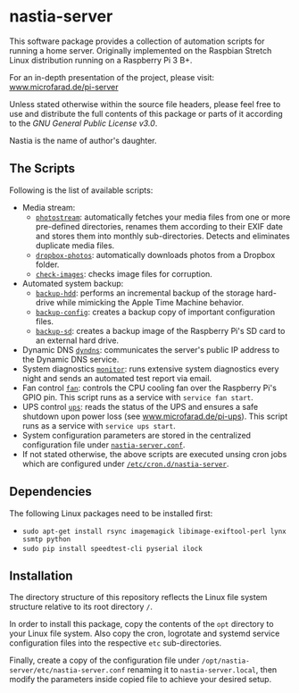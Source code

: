 # nastia-server

This software package provides a collection of automation scripts for running a home server. Originally implemented on the Raspbian Stretch Linux distribution running on a Raspberry Pi 3 B+.

For an in-depth presentation of the project, please visit: www.microfarad.de/pi-server

Unless stated otherwise within the source file headers, please feel free to use and distribute the full contents of this package or parts of it according to the _GNU General Public License v3.0_. 

Nastia is the name of author's daughter.

## The Scripts

Following is the list of available scripts:

* Media stream: 
  * [`photostream`](https://github.com/microfarad-de/nastia-server/blob/master/opt/nastia-server/bin/photostream): 
  automatically fetches your media files from one or more pre-defined directories, 
  renames them according to their EXIF date and stores them into monthly sub-directories. Detects and eliminates duplicate media files.
  * [`dropbox-photos`](https://github.com/microfarad-de/nastia-server/blob/master/opt/nastia-server/bin/dropbox-photos):
  automatically downloads photos from a Dropbox folder.
  * [`check-images`](https://github.com/microfarad-de/nastia-server/blob/master/opt/nastia-server/bin/check-images): 
  checks image files for corruption.
* Automated system backup:
  * [`backup-hdd`](https://github.com/microfarad-de/nastia-server/blob/master/opt/nastia-server/sbin/backup-hdd): 
  performs an incremental backup of the storage hard-drive while mimicking the Apple Time Machine behavior.
  * [`backup-config`](https://github.com/microfarad-de/nastia-server/blob/master/opt/nastia-server/sbin/backup-config): 
  creates a backup copy of important configuration files.
  * [`backup-sd`](https://github.com/microfarad-de/nastia-server/blob/master/opt/nastia-server/sbin/backup-sd): 
  creates a backup image of the Raspberry Pi's SD card to an external hard drive.
* Dynamic DNS [`dyndns`](https://github.com/microfarad-de/nastia-server/blob/master/opt/nastia-server/bin/dyndns): 
communicates the server's public IP address to the Dynamic DNS service.
* System diagnostics [`monitor`](https://github.com/microfarad-de/nastia-server/blob/master/opt/nastia-server/bin/monitor): 
runs extensive system diagnostics every night and sends an automated test report via email.
* Fan control [`fan`](https://github.com/microfarad-de/nastia-server/blob/master/opt/nastia-server/sbin/fan): 
controls the CPU cooling fan over the Raspberry Pi's GPIO pin. This script runs as a service with `service fan start`.
* UPS control [`ups`](https://github.com/microfarad-de/nastia-server/blob/master/opt/nastia-server/sbin/ups): reads the status of the UPS and ensures a safe shutdown upon power loss (see www.microfarad.de/pi-ups). This script runs as a service with `service ups start`.
* System configuration parameters are stored in the centralized configuration file under 
[`nastia-server.conf`](https://github.com/microfarad-de/nastia-server/blob/master/opt/nastia-server/etc/nastia-server.conf).
* If not stated otherwise, the above scripts are executed unsing cron jobs which are configured under
[`/etc/cron.d/nastia-server`](https://github.com/microfarad-de/nastia-server/blob/master/etc/cron.d/nastia-server).

## Dependencies

The following Linux packages need to be installed first:

* `sudo apt-get install rsync imagemagick libimage-exiftool-perl lynx ssmtp python`
* `sudo pip install speedtest-cli pyserial ilock`

## Installation

The directory structure of this repository reflects the Linux file system structure relative to its root directory `/`.

In order to install this package, copy the contents of the `opt` directory to your Linux file system. Also copy the cron, logrotate and systemd service configuration files into the respective `etc` sub-directories. 

Finally, create a copy of the configuration file under `/opt/nastia-server/etc/nastia-server.conf` renaming it to `nastia-server.local`, then modify the parameters inside copied file to achieve your desired setup.


